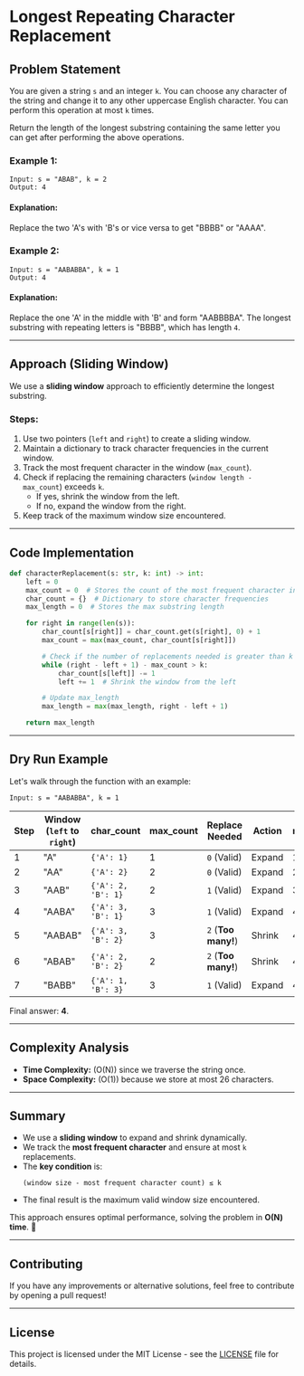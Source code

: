 # Longest Repeating Character Replacement

## Problem Statement
You are given a string `s` and an integer `k`. You can choose any character of the string and change it to any other uppercase English character. You can perform this operation at most `k` times.

Return the length of the longest substring containing the same letter you can get after performing the above operations.

### Example 1:
```
Input: s = "ABAB", k = 2
Output: 4
```
#### Explanation:
Replace the two 'A's with 'B's or vice versa to get "BBBB" or "AAAA".

### Example 2:
```
Input: s = "AABABBA", k = 1
Output: 4
```
#### Explanation:
Replace the one 'A' in the middle with 'B' and form "AABBBBA".
The longest substring with repeating letters is "BBBB", which has length `4`.

---

## Approach (Sliding Window)
We use a **sliding window** approach to efficiently determine the longest substring.

### Steps:
1. Use two pointers (`left` and `right`) to create a sliding window.
2. Maintain a dictionary to track character frequencies in the current window.
3. Track the most frequent character in the window (`max_count`).
4. Check if replacing the remaining characters (`window length - max_count`) exceeds `k`.
   - If yes, shrink the window from the left.
   - If no, expand the window from the right.
5. Keep track of the maximum window size encountered.

---

## Code Implementation
```python
def characterReplacement(s: str, k: int) -> int:
    left = 0
    max_count = 0  # Stores the count of the most frequent character in the window
    char_count = {}  # Dictionary to store character frequencies
    max_length = 0  # Stores the max substring length

    for right in range(len(s)):
        char_count[s[right]] = char_count.get(s[right], 0) + 1
        max_count = max(max_count, char_count[s[right]])

        # Check if the number of replacements needed is greater than k
        while (right - left + 1) - max_count > k:
            char_count[s[left]] -= 1
            left += 1  # Shrink the window from the left

        # Update max_length
        max_length = max(max_length, right - left + 1)

    return max_length
```

---

## Dry Run Example
Let's walk through the function with an example:

```
Input: s = "AABABBA", k = 1
```

| Step | Window (`left` to `right`) | char_count | max_count | Replace Needed | Action | max_length |
|------|-----------------|------------|------------|-----------------|----------|------------|
| 1    | "A"          | `{'A': 1}` | 1          | `0` (Valid)      | Expand   | 1          |
| 2    | "AA"         | `{'A': 2}` | 2          | `0` (Valid)      | Expand   | 2          |
| 3    | "AAB"        | `{'A': 2, 'B': 1}` | 2 | `1` (Valid) | Expand | 3 |
| 4    | "AABA"       | `{'A': 3, 'B': 1}` | 3 | `1` (Valid) | Expand | 4 |
| 5    | "AABAB"      | `{'A': 3, 'B': 2}` | 3 | `2` (**Too many!**) | Shrink | 4 |
| 6    | "ABAB"       | `{'A': 2, 'B': 2}` | 2 | `2` (**Too many!**) | Shrink | 4 |
| 7    | "BABB"       | `{'A': 1, 'B': 3}` | 3 | `1` (Valid) | Expand | 4 |

Final answer: **4**.

---

## Complexity Analysis
- **Time Complexity:** \(O(N)\) since we traverse the string once.
- **Space Complexity:** \(O(1)\) because we store at most 26 characters.

---

## Summary
- We use a **sliding window** to expand and shrink dynamically.
- We track the **most frequent character** and ensure at most `k` replacements.
- The **key condition** is:
  ```
  (window size - most frequent character count) ≤ k
  ```
- The final result is the maximum valid window size encountered.

This approach ensures optimal performance, solving the problem in **O(N) time**. 🚀

---

## Contributing
If you have any improvements or alternative solutions, feel free to contribute by opening a pull request!

---

## License
This project is licensed under the MIT License - see the [LICENSE](LICENSE) file for details.

